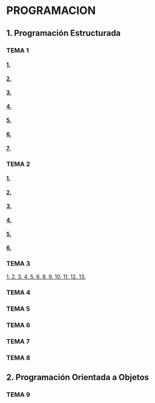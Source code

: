 # PROGRAMACION
## 1. Programación Estructurada
### TEMA 1
#### <a href="tema1/Ejercicio1.java">1. </a>
#### <a href="tema1/Ejercicio2.java">2. </a>
#### <a href="tema1/ejercicio3.java">3. </a>
#### <a href="tema1/ejercicio4.java">4. </a>
#### <a href="tema1/Ejercicio5.java">5. </a>
#### <a href="tema1/ejercicio6.java">6. </a>
#### <a href="tema1/ejercicio7.java">7. </a>
### TEMA 2
#### <a href="tema2/Ejercicio1.java">1. </a>
#### <a href="tema2/Ejercicio2.java">2. </a>
#### <a href="tema2/Ejercicio3.java">3. </a>
#### <a href="tema2/Ejercicio4.java">4. </a>
#### <a href="tema2/Ejercicio5.java">5. </a>
#### <a href="tema2/Ejercicio6.java">6. </a>
### TEMA 3
<a href="tema3/Ejercicio1.java">1. </a>
<a href="tema3/Ejercicio2.java">2. </a>
<a href="tema3/Ejercicio3.java">3. </a>
<a href="tema3/Ejercicio4.java">4. </a>
<a href="tema3/Ejercicio5.java">5. </a>
<a href="tema3/Ejercicio6.java">6. </a>
<a href="tema3/Ejercicio8.java">8. </a>
<a href="tema3/Ejercicio9.java">9. </a>
<a href="tema3/Ejercicio10.java">10. </a>
<a href="tema3/Ejercicio11.java">11. </a>
<a href="tema3/Ejercicio12.java">12. </a>
<a href="tema3/Ejercicio13.java">13. </a>
### TEMA 4
### TEMA 5
### TEMA 6
### TEMA 7
### TEMA 8
## 2. Programación Orientada a Objetos
  ### TEMA 9
